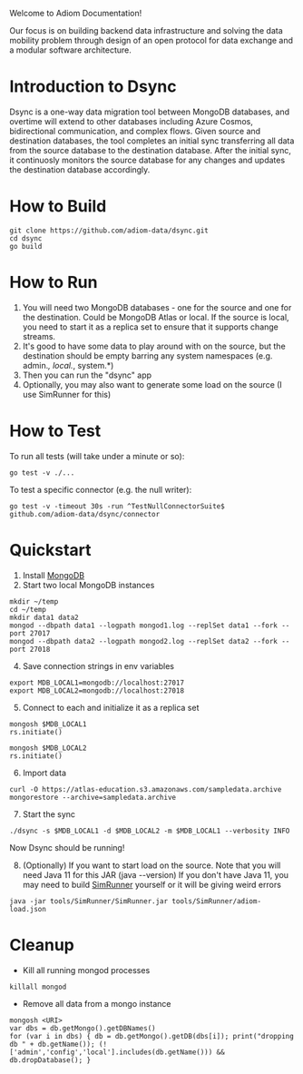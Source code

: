 Welcome to Adiom Documentation!

Our focus is on building backend data infrastructure and solving the data mobility problem through design of an open protocol for data exchange and a modular software architecture.

# Introduction to Dsync

Dsync is a one-way data migration tool between MongoDB databases, and overtime will extend to other databases including Azure Cosmos, bidirectional communication, and complex flows. Given source and destination databases, the tool completes an initial sync transferring all data from the source database to the destination database. After the initial sync, it continuosly monitors the source database for any changes and updates the destination database accordingly.

# How to Build
```
git clone https://github.com/adiom-data/dsync.git
cd dsync
go build
```

# How to Run

1) You will need two MongoDB databases - one for the source and one for the destination. 
Could be MongoDB Atlas or local. If the source is local, you need to start it as a replica set to ensure that it supports change streams.
2) It's good to have some data to play around with on the source, but the destination should be empty barring any system namespaces (e.g. admin.*, local.*, system.*)
3) Then you can run the "dsync" app
4) Optionally, you may also want to generate some load on the source (I use SimRunner for this)

# How to Test

To run all tests (will take under a minute or so):
```
go test -v ./...
```

To test a specific connector (e.g. the null writer):
```
go test -v -timeout 30s -run ^TestNullConnectorSuite$ github.com/adiom-data/dsync/connector
```
# Quickstart

1) Install [MongoDB](https://www.mongodb.com/docs/manual/administration/install-community/) 
2) Start two local MongoDB instances
```
mkdir ~/temp
cd ~/temp
mkdir data1 data2
mongod --dbpath data1 --logpath mongod1.log --replSet data1 --fork --port 27017
mongod --dbpath data2 --logpath mongod2.log --replSet data2 --fork --port 27018
```
4) Save connection strings in env variables
```
export MDB_LOCAL1=mongodb://localhost:27017
export MDB_LOCAL2=mongodb://localhost:27018
```
5) Connect to each and initialize it as a replica set
```
mongosh $MDB_LOCAL1
rs.initiate()
```
```
mongosh $MDB_LOCAL2
rs.initiate()
```
6) Import data 
```
curl -O https://atlas-education.s3.amazonaws.com/sampledata.archive
mongorestore --archive=sampledata.archive
```
7) Start the sync
```
./dsync -s $MDB_LOCAL1 -d $MDB_LOCAL2 -m $MDB_LOCAL1 --verbosity INFO
```
Now Dsync should be running! 

8) (Optionally) If you want to start load on the source. Note that you will need Java 11 for this JAR (java --version)
If you don't have Java 11, you may need to build [SimRunner](https://github.com/schambon/SimRunner) yourself or it will be giving weird errors
```
java -jar tools/SimRunner/SimRunner.jar tools/SimRunner/adiom-load.json
```
# Cleanup

* Kill all running mongod processes
```
killall mongod
```
* Remove all data from a mongo instance
```
mongosh <URI>
var dbs = db.getMongo().getDBNames()
for (var i in dbs) { db = db.getMongo().getDB(dbs[i]); print("dropping db " + db.getName()); (!['admin','config','local'].includes(db.getName())) && db.dropDatabase(); }
```


